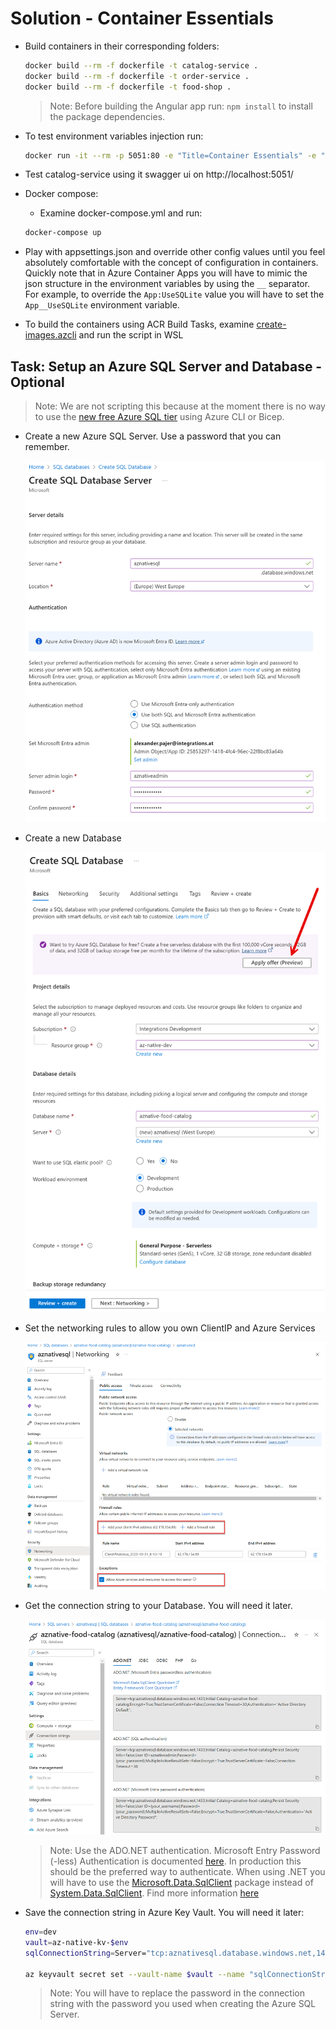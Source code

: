 # Solution - Container Essentials

- Build containers in their corresponding folders:

    ```bash
    docker build --rm -f dockerfile -t catalog-service .
    docker build --rm -f dockerfile -t order-service .
    docker build --rm -f dockerfile -t food-shop .
    ```
    >Note: Before building the Angular app run: `npm install` to install the package dependencies.

- To test environment variables injection run:

    ```bash
    docker run -it --rm -p 5051:80 -e "Title=Container Essentials" -e "App:UseSQLite=true" -e "ApplicationInsights:ConnectionString=<Application_Insights_Connection_String>" catalog-service
    ```

- Test catalog-service using it swagger ui on http://localhost:5051/

- Docker compose:

    - Examine docker-compose.yml and run:

    ```bash
    docker-compose up
    ```

- Play with appsettings.json and override other config values until you feel absolutely comfortable with the concept of configuration in containers. Quickly note that in Azure Container Apps you will have to mimic the json structure in the environment variables by using the `__` separator. For example, to override the `App:UseSQLite` value you will have to set the `App__UseSQLite` environment variable.

- To build the containers using ACR Build Tasks, examine [create-images.azcli](./create-images.azcli) and run the script in WSL

## Task: Setup an Azure SQL Server and Database - Optional

>Note: We are not scripting this because at the moment there is no way to use the [new free Azure SQL tier](https://learn.microsoft.com/en-us/azure/azure-sql/database/free-offer?view=azuresql) using Azure CLI or Bicep.

- Create a new Azure SQL Server. Use a password that you can remember.

    ![sql server](_images/create-server.png)
  
- Create a new Database

    ![sql db](_images/create-db.png)

- Set the networking rules to allow you own ClientIP and Azure Services

    ![sql-networking](_images/sql-networking.png) 

- Get the connection string to your Database. You will need it later.

    ![sql-connection-string](_images/sql-connection-string.png)

    >Note: Use the ADO.NET authentication. Microsoft Entry Password (-less) Authentication is documented [here](https://learn.microsoft.com/en-us/azure/azure-sql/database/authentication-aad-configure?view=azuresql&tabs=azure-powershell). In production this should be the preferred way to authenticate. When using .NET you will have to use the [Microsoft.Data.SqlClient](https://www.nuget.org/packages/Microsoft.Data.SqlClient) package instead of [System.Data.SqlClient](https://www.nuget.org/packages/System.Data.SqlClient/). Find more information [here](https://learn.microsoft.com/en-us/sql/connect/ado-net/sql/azure-active-directory-authentication?view=sql-server-ver16)

- Save the connection string in Azure Key Vault. You will need it later:    

    ```bash
    env=dev
    vault=az-native-kv-$env
    sqlConnectionString=Server="tcp:aznativesql.database.windows.net,1433;Initial Catalog=aznative-food-catalog;Persist Security Info=False;User ID=aznativeadmin;Password=<PASSWORD>;MultipleActiveResultSets=False;Encrypt=True;TrustServerCertificate=False;Connection Timeout=30;"

    az keyvault secret set --vault-name $vault --name "sqlConnectionString" --value $sqlConnectionString
    ```
    
    >Note: You will have to replace the password in the connection string with the password you used when creating the Azure SQL Server.